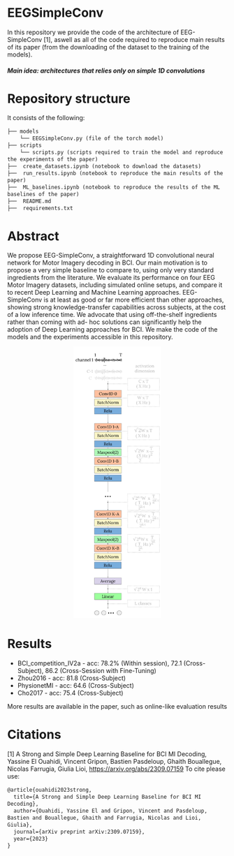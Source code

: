 # EEGSimpleConv
In this repository we provide the code of the architecture of EEG-SimpleConv [1], aswell as all of the code required to reproduce main results of its paper (from the downloading of the dataset to the training of the models).
##### Main idea: architectures that relies only on simple 1D convolutions
# Repository structure
It consists of the following:

``` 
├── models
	└── EEGSimpleConv.py (file of the torch model)
├── scripts
    └── scripts.py (scripts required to train the model and reproduce the experiments of the paper)
├──  create_datasets.ipynb (notebook to download the datasets)
├──  run_results.ipynb (notebook to reproduce the main results of the paper)
├──  ML_baselines.ipynb (notebook to reproduce the results of the ML baselines of the paper)
├──  README.md
├──  requirements.txt
```

# Abstract
We propose EEG-SimpleConv, a straightforward 1D convolutional neural network for Motor Imagery decoding in BCI. Our main motivation is to propose a very simple baseline to compare to, using only very standard ingredients from the literature. We evaluate its performance on four EEG Motor Imagery datasets, including simulated online setups, and compare it to recent Deep Learning and Machine Learning approaches. EEG-SimpleConv is at least as good or far more efficient than other approaches, showing strong knowledge-transfer capabilities across subjects, at the cost of a low inference time. We advocate that using off-the-shelf ingredients rather than coming with ad- hoc solutions can significantly help the adoption of Deep Learning approaches for BCI. We make the code of the models and the experiments accessible in this repository.


<p align="center">
  <img src="architecture.png" alt="architecture" width="200" />
</p>


# Results
-   BCI_competition_IV2a - acc: 78.2% (Within session),  72.1 (Cross-Subject), 86.2 (Cross-Session with Fine-Tuning)
-   Zhou2016 - acc: 81.8 (Cross-Subject)
-   PhysionetMI - acc: 64.6 (Cross-Subject)
-   Cho2017 - acc: 75.4 (Cross-Subject)

More results are available in the paper, such as online-like evaluation results



# Citations
[1] A Strong and Simple Deep Learning Baseline for BCI MI Decoding, Yassine El Ouahidi, Vincent Gripon, Bastien Pasdeloup, Ghaith Bouallegue, Nicolas Farrugia, Giulia Lioi,  https://arxiv.org/abs/2309.07159
To cite please use:
```
@article{ouahidi2023strong,
  title={A Strong and Simple Deep Learning Baseline for BCI MI Decoding},
  author={Ouahidi, Yassine El and Gripon, Vincent and Pasdeloup, Bastien and Bouallegue, Ghaith and Farrugia, Nicolas and Lioi, Giulia},
  journal={arXiv preprint arXiv:2309.07159},
  year={2023}
}
```
